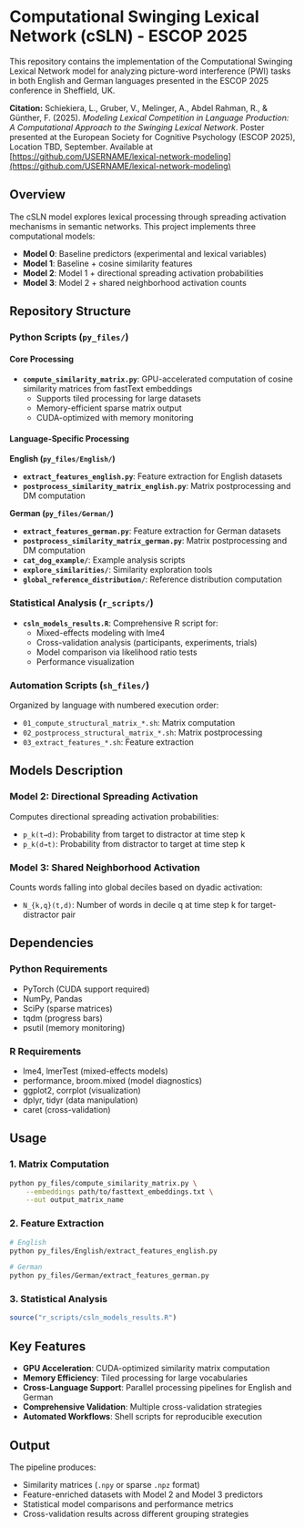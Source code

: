 # Computational Swinging Lexical Network (cSLN) - ESCOP 2025

This repository contains the implementation of the Computational Swinging Lexical Network model for analyzing picture-word interference (PWI) tasks in both English and German languages presented in the ESCOP 2025 conference in Sheffield, UK.


**Citation:** Schiekiera, L., Gruber, V., Melinger, A., Abdel Rahman, R., & Günther, F. (2025). *Modeling Lexical Competition in Language Production: A Computational Approach to the Swinging Lexical Network*. Poster presented at the European Society for Cognitive Psychology (ESCOP 2025), Location TBD, September. Available at [https://github.com/USERNAME/lexical-network-modeling](https://github.com/USERNAME/lexical-network-modeling)

## Overview

The cSLN model explores lexical processing through spreading activation mechanisms in semantic networks. This project implements three computational models:

- **Model 0**: Baseline predictors (experimental and lexical variables)
- **Model 1**: Baseline + cosine similarity features
- **Model 2**: Model 1 + directional spreading activation probabilities
- **Model 3**: Model 2 + shared neighborhood activation counts

## Repository Structure

### Python Scripts (`py_files/`)

#### Core Processing
- **`compute_similarity_matrix.py`**: GPU-accelerated computation of cosine similarity matrices from fastText embeddings
  - Supports tiled processing for large datasets
  - Memory-efficient sparse matrix output
  - CUDA-optimized with memory monitoring

#### Language-Specific Processing

**English (`py_files/English/`)**
- **`extract_features_english.py`**: Feature extraction for English datasets
- **`postprocess_similarity_matrix_english.py`**: Matrix postprocessing and DM computation

**German (`py_files/German/`)**
- **`extract_features_german.py`**: Feature extraction for German datasets
- **`postprocess_similarity_matrix_german.py`**: Matrix postprocessing and DM computation
- **`cat_dog_example/`**: Example analysis scripts
- **`explore_similarities/`**: Similarity exploration tools
- **`global_reference_distribution/`**: Reference distribution computation

### Statistical Analysis (`r_scripts/`)

- **`csln_models_results.R`**: Comprehensive R script for:
  - Mixed-effects modeling with lme4
  - Cross-validation analysis (participants, experiments, trials)
  - Model comparison via likelihood ratio tests
  - Performance visualization

### Automation Scripts (`sh_files/`)

Organized by language with numbered execution order:
- `01_compute_structural_matrix_*.sh`: Matrix computation
- `02_postprocess_structural_matrix_*.sh`: Matrix postprocessing  
- `03_extract_features_*.sh`: Feature extraction

## Models Description

### Model 2: Directional Spreading Activation
Computes directional spreading activation probabilities:
- `p_k(t→d)`: Probability from target to distractor at time step k
- `p_k(d→t)`: Probability from distractor to target at time step k

### Model 3: Shared Neighborhood Activation
Counts words falling into global deciles based on dyadic activation:
- `N_{k,q}(t,d)`: Number of words in decile q at time step k for target-distractor pair

## Dependencies

### Python Requirements
- PyTorch (CUDA support required)
- NumPy, Pandas
- SciPy (sparse matrices)
- tqdm (progress bars)
- psutil (memory monitoring)

### R Requirements
- lme4, lmerTest (mixed-effects models)
- performance, broom.mixed (model diagnostics)
- ggplot2, corrplot (visualization)
- dplyr, tidyr (data manipulation)
- caret (cross-validation)

## Usage

### 1. Matrix Computation
```bash
python py_files/compute_similarity_matrix.py \
    --embeddings path/to/fasttext_embeddings.txt \
    --out output_matrix_name
```

### 2. Feature Extraction
```bash
# English
python py_files/English/extract_features_english.py

# German  
python py_files/German/extract_features_german.py
```

### 3. Statistical Analysis
```r
source("r_scripts/csln_models_results.R")
```

## Key Features

- **GPU Acceleration**: CUDA-optimized similarity matrix computation
- **Memory Efficiency**: Tiled processing for large vocabularies
- **Cross-Language Support**: Parallel processing pipelines for English and German
- **Comprehensive Validation**: Multiple cross-validation strategies
- **Automated Workflows**: Shell scripts for reproducible execution

## Output

The pipeline produces:
- Similarity matrices (`.npy` or sparse `.npz` format)
- Feature-enriched datasets with Model 2 and Model 3 predictors
- Statistical model comparisons and performance metrics
- Cross-validation results across different grouping strategies